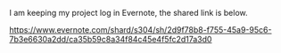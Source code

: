I am keeping my project log in Evernote, the shared link is below.

https://www.evernote.com/shard/s304/sh/2d9f78b8-f755-45a9-95c6-7b3e6630a2dd/ca35b59c8a34f84c45e4f5fc2d17a3d0
